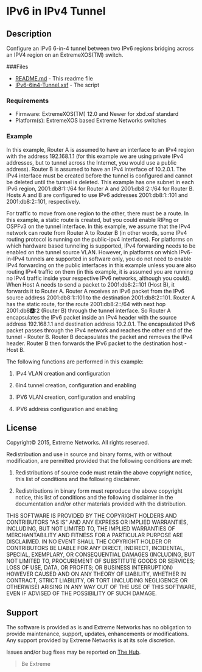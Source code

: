 # IPv6 in IPv4 Tunnel

## Description
Configure an IPv6 6-in-4 tunnel between two IPv6 regions bridging
across an IPV4 region on an ExtremeXOS(TM) switch.

###Files
* [README.md](README.md)  - This readme file
* [IPv6-6in4-Tunnel.xsf](IPv6-6in4-Tunnel.xsf)        - The script


### Requirements
* Firmware: ExtremeXOS(TM) 12.0 and Newer for xbd.xsf standard
* Platform(s): ExtremeXOS based Extreme Networks switches


### Example
In this example, Router A is assumed to have an interface to an IPv4 region
with the address 192.168.1.1 (for this example we are using private IPv4
addresses, but to tunnel across the Internet, you would use a public address).
Router B is assumed to have an IPv4 interface of 10.2.0.1. The IPv4 interface
must be created before the tunnel is configured and cannot be deleted until
the tunnel is deleted.  This example has one subnet in each IPv6 region,
2001:db8:1::/64 for Router A and 2001:db8:2::/64 for Router B. Hosts A and B
are configured to use IPv6 addresses 2001:db8:1::101 and 2001:db8:2::101,
respectively.

For traffic to move from one region to the other, there must be a route.
In this example, a static route is created, but you could enable RIPng or
OSPFv3 on the tunnel interface.  In this example, we assume that the
IPv4 network can route from Router A to Router B (in other words, some
IPv4 routing protocol is running on the public-ipv4 interfaces). For
platforms on which hardware based tunneling is supported, IPv4 forwarding
needs to be enabled on the tunnel source VLAN. However, in platforms on
which IPv6-in-IPv4 tunnels are supported in software only, you do not need
to enable IPv4 forwarding on the public interfaces in this example unless
you are also routing IPv4 traffic on them (in this example, it is assumed
you are running no IPv4 traffic inside your respective IPv6 networks,
although you could).  When Host A needs to send a packet to 2001:db8:2::101
(Host B), it forwards it to Router A. Router A receives an IPv6 packet from
the IPv6 source address 2001:db8:1::101 to the destination 2001:db8:2::101.
Router A has the static route, for the route 2001:db8:2::/64 with next hop
2001:db8:a::2 (Router B) through the tunnel interface. So Router A
encapsulates the IPv6 packet inside an IPv4 header with the source address
192.168.1.1 and destination address 10.2.0.1. The encapsulated IPv6 packet
passes through the IPv4 network and reaches the other end of the tunnel -
Router B. Router B decapsulates the packet and removes the IPv4 header.
Router B then forwards the IPv6 packet to the destination host - Host B.

The following functions are performed in this example:

1. IPv4 VLAN creation and configuration

2. 6in4 tunnel creation, configuration and enabling

3. IPV6 VLAN creation, configuration and enabling

4. IPV6 address configuration and enabling


## License
Copyright© 2015, Extreme Networks.  All rights reserved.

Redistribution and use in source and binary forms, with or without modification,
are permitted provided that the following conditions are met:

1. Redistributions of source code must retain the above copyright notice, this
list of conditions and the following disclaimer.

2. Redistributions in binary form must reproduce the above copyright notice,
this list of conditions and the following disclaimer in the documentation
and/or other materials provided with the distribution.

THIS SOFTWARE IS PROVIDED BY THE COPYRIGHT HOLDERS AND CONTRIBUTORS "AS IS" AND
ANY EXPRESS OR IMPLIED WARRANTIES, INCLUDING, BUT NOT LIMITED TO, THE IMPLIED
WARRANTIES OF MERCHANTABILITY AND FITNESS FOR A PARTICULAR PURPOSE ARE
DISCLAIMED. IN NO EVENT SHALL THE COPYRIGHT HOLDER OR CONTRIBUTORS BE LIABLE
FOR ANY DIRECT, INDIRECT, INCIDENTAL, SPECIAL, EXEMPLARY, OR CONSEQUENTIAL
DAMAGES (INCLUDING, BUT NOT LIMITED TO, PROCUREMENT OF SUBSTITUTE GOODS OR
SERVICES; LOSS OF USE, DATA, OR PROFITS; OR BUSINESS INTERRUPTION) HOWEVER
CAUSED AND ON ANY THEORY OF LIABILITY, WHETHER IN CONTRACT, STRICT LIABILITY,
OR TORT (INCLUDING NEGLIGENCE OR OTHERWISE) ARISING IN ANY WAY OUT OF THE USE
OF THIS SOFTWARE, EVEN IF ADVISED OF THE POSSIBILITY OF SUCH DAMAGE.

## Support
The software is provided as is and Extreme Networks has no obligation to provide
maintenance, support, updates, enhancements or modifications.
Any support provided by Extreme Networks is at its sole discretion.

Issues and/or bug fixes may be reported on [The Hub](https://community.extremenetworks.com/extreme).

>Be Extreme